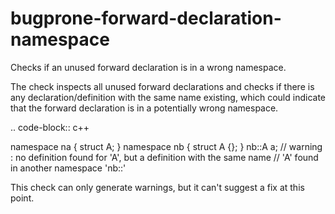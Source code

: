 bugprone-forward-declaration-namespace
======================================

Checks if an unused forward declaration is in a wrong namespace.

The check inspects all unused forward declarations and checks if there
is any declaration/definition with the same name existing, which could
indicate that the forward declaration is in a potentially wrong
namespace.

.. code-block:: c++

namespace na { struct A; } namespace nb { struct A {}; } nb::A a; //
warning : no definition found for 'A', but a definition with the same
name // 'A' found in another namespace 'nb::'

This check can only generate warnings, but it can't suggest a fix at
this point.
